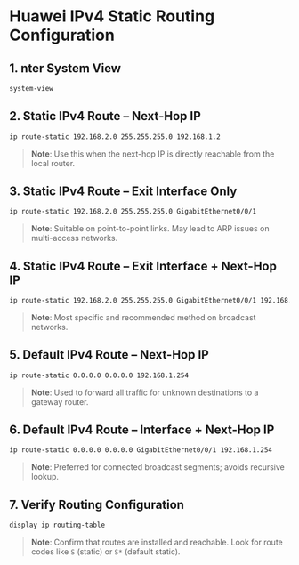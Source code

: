 # Huawei IPv4 Static Routing Configuration


## 1. nter System View
```bash
system-view
```


## 2. Static IPv4 Route – Next-Hop IP
```bash
ip route-static 192.168.2.0 255.255.255.0 192.168.1.2
```
> **Note**: Use this when the next-hop IP is directly reachable from the local router.


## 3. Static IPv4 Route – Exit Interface Only
```bash
ip route-static 192.168.2.0 255.255.255.0 GigabitEthernet0/0/1
```
> **Note**: Suitable on point-to-point links. May lead to ARP issues on multi-access networks.


## 4. Static IPv4 Route – Exit Interface + Next-Hop IP
```bash
ip route-static 192.168.2.0 255.255.255.0 GigabitEthernet0/0/1 192.168.1.2
```
> **Note**: Most specific and recommended method on broadcast networks.


## 5. Default IPv4 Route – Next-Hop IP
```bash
ip route-static 0.0.0.0 0.0.0.0 192.168.1.254
```
> **Note**: Used to forward all traffic for unknown destinations to a gateway router.


## 6. Default IPv4 Route – Interface + Next-Hop IP
```bash
ip route-static 0.0.0.0 0.0.0.0 GigabitEthernet0/0/1 192.168.1.254
```
> **Note**: Preferred for connected broadcast segments; avoids recursive lookup.


## 7. Verify Routing Configuration
```bash
display ip routing-table
```
> **Note**: Confirm that routes are installed and reachable. Look for route codes like `S` (static) or `S*` (default static).